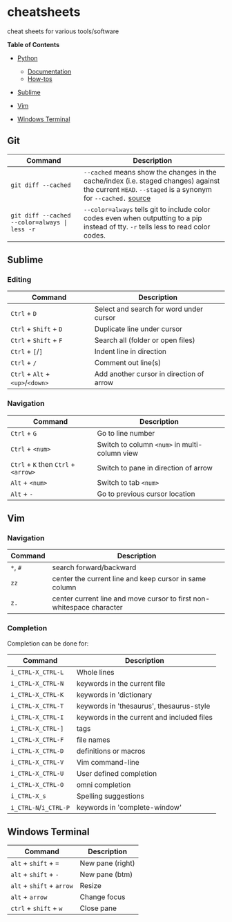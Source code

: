 # cheatsheets
cheat sheets for various tools/software

**Table of Contents**

- [Python](https://github.com/aj-malcolm/cheatsheets/blob/main/python.md#python)
  - [Documentation](https://github.com/aj-malcolm/cheatsheets/blob/main/python.md#documentation--insights)
  - [How-tos](https://github.com/aj-malcolm/cheatsheets/blob/main/python.md#how-to)


- [Sublime](https://github.com/aj-malcolm/cheatsheets#sublime)
- [Vim](https://github.com/aj-malcolm/cheatsheets#vim)
- [Windows Terminal](https://github.com/aj-malcolm/cheatsheets#windows-terminal)

## Git

| Command | Description |
| -- | -- |
| `git diff --cached` | `--cached` means show the changes in the cache/index (i.e. staged changes) against the current `HEAD`. `--staged` is a synonym for `--cached.` [source](https://stackoverflow.com/a/1587877) |
| `git diff --cached --color=always \| less -r` | `--color=always` tells git to include color codes even when outputting to a pip instead of tty. `-r` tells less to read color codes. |

## Sublime

### Editing

| Command | Description |
| -- | -- |
| `Ctrl` + `D` | Select and search for word under cursor |
| `Ctrl` + `Shift` + `D` | Duplicate line under cursor |
| `Ctrl` + `Shift` + `F` | Search all (folder or open files) |
| `Ctrl` + `[`/`]` | Indent line in direction |
| `Ctrl` + `/` | Comment out line(s) |
| `Ctrl` + `Alt` + `<up>`/`<down>` | Add another cursor in direction of arrow |

### Navigation

| Command | Description |
| -- | -- |
| `Ctrl` + `G` | Go to line number |
| `Ctrl` + `<num>` | Switch to column `<num>` in multi-column view |
| `Ctrl` + `K` then `Ctrl` + `<arrow>` | Switch to pane in direction of arrow |
| `Alt` + `<num>` | Switch to tab `<num>` |
| `Alt` + `-` | Go to previous cursor location |


## Vim

### Navigation

| Command | Description |
| -- | -- |
| `*`, `#` | search forward/backward |
| `zz` | center the current line and keep cursor in same column |
| `z.` | center current line and move cursor to first non-whitespace character |

### Completion

Completion can be done for:

| Command | Description |
| -- | -- |
| `i_CTRL-X_CTRL-L` |  Whole lines |
| `i_CTRL-X_CTRL-N` |  keywords in the current file |
| `i_CTRL-X_CTRL-K` |  keywords in 'dictionary |
| `i_CTRL-X_CTRL-T` |  keywords in 'thesaurus', thesaurus-style |
| `i_CTRL-X_CTRL-I` |  keywords in the current and included files |
| `i_CTRL-X_CTRL-]` |  tags |
| `i_CTRL-X_CTRL-F` |  file names |
| `i_CTRL-X_CTRL-D` |  definitions or macros |
| `i_CTRL-X_CTRL-V` |  Vim command-line |
| `i_CTRL-X_CTRL-U` |  User defined completion |
| `i_CTRL-X_CTRL-O` |  omni completion |
| `i_CTRL-X_s` |  Spelling suggestions |
| `i_CTRL-N`/`i_CTRL-P` |  keywords in 'complete-window' |

## Windows Terminal

| Command | Description |
| -- | -- |
| `alt` + `shift` + `=` | New pane (right) |
| `alt` + `shift` + `-` | New pane (btm) |
| `alt` + `shift` + `arrow` | Resize |
| `alt` + `arrow` | Change focus |
| `ctrl` + `shift` + `w` | Close pane |

